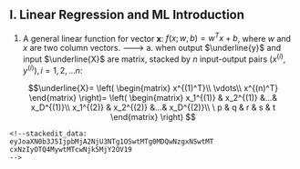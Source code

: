 ## I. Linear Regression and ML Introduction
1. A general linear function for vector **x**: $f(x;w,b) =w^Tx+b$, where $w$ and $x$ are two column vectors.
---> a. when output $\underline{y}$ and input $\underline{X}$ are matrix, stacked by $n$ input-output pairs $(x^{(i)},y^{(i)}), i = 1,2,...n$:

$$\underline{X}=
\left(
 \begin{matrix}
   x^{(1)^T}\\
   \vdots\\
   x^{(n)^T}
  \end{matrix} 
\right)=
\left(
 \begin{matrix}
   x_1^{(1)} & x_2^{(1)} &...& x_D^{(1)}\\
   x_1^{(2)} & x_2^{(2)} &...& x_D^{(2)}\\
  \
   p & q & r & s & t
  \end{matrix} 
\right)
$$
```
<!--stackedit_data:
eyJoaXN0b3J5IjpbMjA2NjU3NTg1OSwtMTg0MDQwNzgxNSwtMT
cxNzIyOTQ4MywtMTcwNjk5MjY2OV19
-->